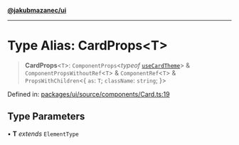 [**@jakubmazanec/ui**](../README.md)

---

# Type Alias: CardProps\<T\>

> **CardProps**\<`T`\>: `ComponentProps`\<_typeof_ [`useCardTheme`](../functions/useCardTheme.md)\>
> & `ComponentPropsWithoutRef`\<`T`\> & `ComponentRef`\<`T`\> & `PropsWithChildren`\<\{ `as`: `T`;
> `className`: `string`; \}\>

Defined in:
[packages/ui/source/components/Card.ts:19](https://github.com/jakubmazanec/tools/blob/40ba1fb8bbde716fbe797d7886fffe14521e098a/packages/ui/source/components/Card.ts#L19)

## Type Parameters

• **T** _extends_ `ElementType`
